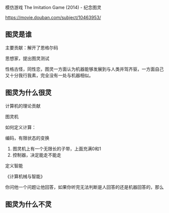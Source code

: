模仿游戏 The Imitation Game (2014) - 纪念图灵

https://movie.douban.com/subject/10463953/

## 图灵是谁

主要贡献：解开了恩格尔码

思想家，提出图灵测试

性格古怪，同性恋，图灵一方面认为机器能够发展到与人类并驾齐驱，一方面自己又十分我行我素，完全没有一处与机器相似。

## 图灵为什么很灵

计算机的理论贡献

图灵机

如何定义计算：

编码，有限状态的变换

1. 图灵机上有一个无限长的子带，上面充满0和1
2. 控制器，决定能走不能走

定义智能

《计算机械与智能》

你问他一个问题让他回答，如果你听完无法判断是人回答的还是机器回答的，那么

## 图灵为什么不灵